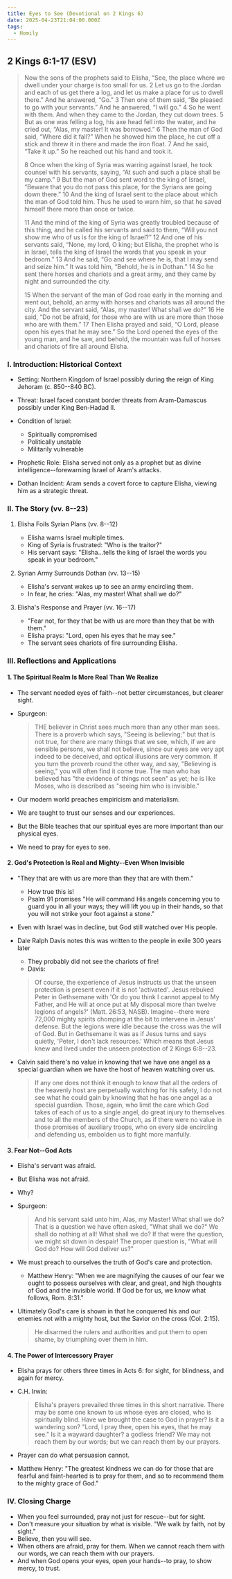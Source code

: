 ```yaml
---
title: Eyes to See (Devotional on 2 Kings 6)
date: 2025-04-23T21:04:00.000Z
tags:
  - Homily
---
```

## 2 Kings 6:1-17 (ESV)


> Now the sons of the prophets said to Elisha, “See, the place where we dwell under your
> charge is too small for us. 2 Let us go to the Jordan and each of us get there a log,
> and let us make a place for us to dwell there.” And he answered, “Go.” 3 Then one of
> them said, “Be pleased to go with your servants.” And he answered, “I will go.” 4 So
> he went with them. And when they came to the Jordan, they cut down trees. 5 But as one
> was felling a log, his axe head fell into the water, and he cried out, “Alas, my
> master! It was borrowed.” 6 Then the man of God said, “Where did it fall?” When he
> showed him the place, he cut off a stick and threw it in there and made the iron
> float. 7 And he said, “Take it up.” So he reached out his hand and took it.
>
> 8 Once when the king of Syria was warring against Israel, he took counsel with his
> servants, saying, “At such and such a place shall be my camp.” 9 But the man of God
> sent word to the king of Israel, “Beware that you do not pass this place, for the
> Syrians are going down there.” 10 And the king of Israel sent to the place about which
> the man of God told him. Thus he used to warn him, so that he saved himself there more
> than once or twice.
>
> 11 And the mind of the king of Syria was greatly troubled because of this thing, and
> he called his servants and said to them, “Will you not show me who of us is for the
> king of Israel?” 12 And one of his servants said, “None, my lord, O king; but Elisha,
> the prophet who is in Israel, tells the king of Israel the words that you speak in
> your bedroom.” 13 And he said, “Go and see where he is, that I may send and seize
> him.” It was told him, “Behold, he is in Dothan.” 14 So he sent there horses and
> chariots and a great army, and they came by night and surrounded the city.
>
> 15 When the servant of the man of God rose early in the morning and went out, behold,
> an army with horses and chariots was all around the city. And the servant said, “Alas,
> my master! What shall we do?” 16 He said, “Do not be afraid, for those who are with us
> are more than those who are with them.” 17 Then Elisha prayed and said, “O Lord,
> please open his eyes that he may see.” So the Lord opened the eyes of the young man,
> and he saw, and behold, the mountain was full of horses and chariots of fire all
> around Elisha.


### I. Introduction: Historical Context


* Setting: Northern Kingdom of Israel possibly during the reign of King Jehoram (c.
  850--840 BC).
* Threat: Israel faced constant border threats from Aram-Damascus possibly under King
  Ben-Hadad II.
* Condition of Israel: 


  * Spiritually compromised
  * Politically unstable
  * Militarily vulnerable
* Prophetic Role: Elisha served not only as a prophet but as divine
  intelligence--forewarning Israel of Aram's attacks.
* Dothan Incident: Aram sends a covert force to capture Elisha, viewing him as a
  strategic threat.


### II. The Story (vv. 8--23)


1. Elisha Foils Syrian Plans (vv. 8--12)


   * Elisha warns Israel multiple times.
   * King of Syria is frustrated: "Who is the traitor?"
   * His servant says: "Elisha…tells the king of Israel the words you speak in your
     bedroom."
2. Syrian Army Surrounds Dothan (vv. 13--15)


   * Elisha's servant wakes up to see an army encircling them.
   * In fear, he cries: "Alas, my master! What shall we do?"
3. Elisha's Response and Prayer (vv. 16--17)


   * "Fear not, for they that be with us are more than they that be with them."
   * Elisha prays: "Lord, open his eyes that he may see."
   * The servant sees chariots of fire surrounding Elisha.


### III. Reflections and Applications


#### 1. The Spiritual Realm Is More Real Than We Realize


* The servant needed eyes of faith--not better circumstances, but clearer sight.
* Spurgeon:


  > THE believer in Christ sees much more than any other man sees. There is a proverb
  > which says, "Seeing is believing;" but that is not true, for there are many
  > things that we see, which, if we are sensible persons, we shall not believe,
  > since our eyes are very apt indeed to be deceived, and optical illusions are very
  > common. If you turn the proverb round the other way, and say, "Believing is
  > seeing," you will often find it come true. The man who has believed has "the
  > evidence of things not seen" as yet; he is like Moses, who is described as
  > "seeing him who is invisible."
* Our modern world preaches empiricism and materialism.
* We are taught to trust our senses and our experiences.
* But the Bible teaches that our spiritual eyes are more important than our physical
  eyes.
* We need to pray for eyes to see.


#### 2. God's Protection Is Real and Mighty--Even When Invisible


* "They that are with us are more than they that are with them."


  * How true this is!
  * Psalm 91 promises "He will command His angels concerning you to guard you in all
    your ways; they will lift you up in their hands, so that you will not strike your
    foot against a stone."
* Even with Israel was in decline, but God still watched over His people.
* Dale Ralph Davis notes this was written to the people in exile 300 years later


  * They probably did not see the chariots of fire!
  * Davis:


  > Of course, the experience of Jesus instructs us that the unseen protection is
  > present even if it is not 'activated'. Jesus rebuked Peter in Gethsemane with 'Or
  > do you think I cannot appeal to My Father, and He will at once put at My disposal
  > more than twelve legions of angels?' (Matt. 26:53, NASB). Imagine--there were
  > 72,000 mighty spirits chomping at the bit to intervene in Jesus' defense. But the
  > legions were idle because the cross was the will of God. But in Gethsemane it was
  > as if Jesus turns and says quietly, 'Peter, I don't lack resources.' Which means
  > that Jesus knew and lived under the unseen protection of 2 Kings 6:8--23. 

* Calvin said there's no value in knowing that we have one angel as a special
  guardian when we have the host of heaven watching over us.

 
  > If any one does not think it enough to know that all the orders of the
  > heavenly host are perpetually watching for his safety, I do not see what he
  > could gain by knowing that he has one angel as a special guardian. Those,
  > again, who limit the care which God takes of each of us to a single angel,
  > do great injury to themselves and to all the members of the Church, as if
  > there were no value in those promises of auxiliary troops, who on every side
  > encircling and defending us, embolden us to fight more manfully.


#### 3. Fear Not--God Acts


* Elisha's servant was afraid.
* But Elisha was not afraid.
* Why? 
* Spurgeon:


  > And his servant said unto him, Alas, my Master! What shall we do? That is a
  > question we have often asked, "What shall we do?" We shall do nothing at all!
  > What shall we do? If that were the question, we might sit down in despair! The
  > proper question is, "What will God do? How will God deliver us?"
* We must preach to ourselves the truth of God's care and protection.


  * Matthew Henry: "When we are magnifying the causes of our fear we ought to possess
    ourselves with clear, and great, and high thoughts of God and the invisible world.
    If God be for us, we know what follows, Rom. 8:31."
* Ultimately God's care is shown in that he conquered his and our enemies not with a
  mighty host, but the Savior on the cross (Col. 2:15).


  > He disarmed the rulers and authorities and put them to open shame, by triumphing over them in him.


#### 4. The Power of Intercessory Prayer


* Elisha prays for others three times in Acts 6: for sight, for blindness, and again for mercy.
* C.H. Irwin:


  > Elisha's prayers prevailed three times in this short narrative. There may be some
  > one known to us whose eyes are closed, who is spiritually blind. Have we brought
  > the case to God in prayer? Is it a wandering son? "Lord, I pray thee, open his
  > eyes, that he may see." Is it a wayward daughter? a godless friend? We may not
  > reach them by our words; but we can reach them by our prayers. 
* Prayer can do what persuasion cannot.
* Matthew Henry: "The greatest kindness we can do for those that are fearful and
  faint-hearted is to pray for them, and so to recommend them to the mighty grace of
  God."


### IV. Closing Charge


* When you feel surrounded, pray not just for rescue--but for sight.
* Don't measure your situation by what is visible. "We walk by faith, not by sight."
* Believe, then you will see.
* When others are afraid, pray for them. When we cannot reach them with our words, we
  can reach them with our prayers.
* And when God opens your eyes, open your hands--to pray, to show mercy, to trust.
